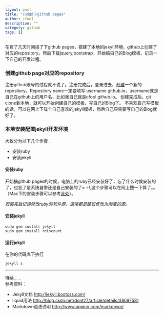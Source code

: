 ```yaml
---
layout: post
title: "开始搞下github pages"
author: cfool
description: ""
category: github
tags: []
---
```


花费了几天时间搞了下github pages，搭建了本地的jekyll环境，github上创建了对应的repository。然后下载jquery,bootstrap，开始搞自己的Blog模板。记录一下自己的开发过程。


### 创建github page对应的repository
注册github账号的过程就不说了。注册完成后，登录进去，[创建](https://github.com/new)一个新的repository。Repository name一定要填写 username.github.io，username就是自己在github上的用户名，比如我自己就是cfool.github.io。
创建完成后，git clone到本地，就可以开始创建自己的模板，写自己的Blog了。
不喜欢自己写模板的话，可以在网上下载个自己喜欢的jekyll模板，然后自己只需要写自己的Blog就好了。

### 本地安装配置jekyll开发环境
大致分为以下几个步骤：

* 安装ruby
* 安装jekyll

#### 安装ruby
开始搞github pages的时候，电脑上的ruby已经安装好了，忘了什么时候安装的了，也忘了是系统自带还是自己安装的了= =!,这个步骤可以在网上搜一下算了。。（Mac下的安装步骤可以参考[此处](http://www.cnblogs.com/daguo/p/4097263.html)）。

*安装完后记得修改ruby的软件源，通常都是建议修改为淘宝的源。*

#### 安装jekyll

    sudo gem install jekyll
    sudo gem install rdiscount

#### 运行jekyll
    
在你的代码库下执行
    
    jekyll s

------------------------------
待续......    
参考资料：

* Jekyll文档 <http://jekyll.bootcss.com/>
* liquid用法 <http://blog.csdn.net/dont27/article/details/38097581>
* Markdown语法说明 <http://www.appinn.com/markdown/>